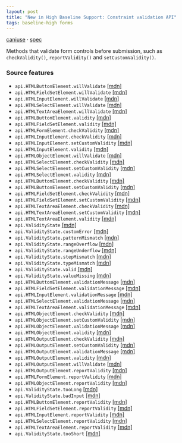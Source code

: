```yaml
---
layout: post
title: "New in High Baseline Support: Constraint validation API"
tags: baseline-high forms
---
```


[caniuse](https://caniuse.com/?search=constraint-validation) · [spec](https://html.spec.whatwg.org/multipage/form-control-infrastructure.html#the-constraint-validation-api)

Methods that validate form controls before submission, such as `checkValidity()`, `reportValidity()` and `setCustomValidity()`.

### Source features

- ``api.HTMLButtonElement.willValidate`` [[mdn]](https://https://developer.mozilla.org/en-US/search?q=api.HTMLButtonElement.willValidate)
- ``api.HTMLFieldSetElement.willValidate`` [[mdn]](https://https://developer.mozilla.org/en-US/search?q=api.HTMLFieldSetElement.willValidate)
- ``api.HTMLInputElement.willValidate`` [[mdn]](https://https://developer.mozilla.org/en-US/search?q=api.HTMLInputElement.willValidate)
- ``api.HTMLSelectElement.willValidate`` [[mdn]](https://https://developer.mozilla.org/en-US/search?q=api.HTMLSelectElement.willValidate)
- ``api.HTMLTextAreaElement.willValidate`` [[mdn]](https://https://developer.mozilla.org/en-US/search?q=api.HTMLTextAreaElement.willValidate)
- ``api.HTMLButtonElement.validity`` [[mdn]](https://https://developer.mozilla.org/en-US/search?q=api.HTMLButtonElement.validity)
- ``api.HTMLFieldSetElement.validity`` [[mdn]](https://https://developer.mozilla.org/en-US/search?q=api.HTMLFieldSetElement.validity)
- ``api.HTMLFormElement.checkValidity`` [[mdn]](https://https://developer.mozilla.org/en-US/search?q=api.HTMLFormElement.checkValidity)
- ``api.HTMLInputElement.checkValidity`` [[mdn]](https://https://developer.mozilla.org/en-US/search?q=api.HTMLInputElement.checkValidity)
- ``api.HTMLInputElement.setCustomValidity`` [[mdn]](https://https://developer.mozilla.org/en-US/search?q=api.HTMLInputElement.setCustomValidity)
- ``api.HTMLInputElement.validity`` [[mdn]](https://https://developer.mozilla.org/en-US/search?q=api.HTMLInputElement.validity)
- ``api.HTMLObjectElement.willValidate`` [[mdn]](https://https://developer.mozilla.org/en-US/search?q=api.HTMLObjectElement.willValidate)
- ``api.HTMLSelectElement.checkValidity`` [[mdn]](https://https://developer.mozilla.org/en-US/search?q=api.HTMLSelectElement.checkValidity)
- ``api.HTMLSelectElement.setCustomValidity`` [[mdn]](https://https://developer.mozilla.org/en-US/search?q=api.HTMLSelectElement.setCustomValidity)
- ``api.HTMLSelectElement.validity`` [[mdn]](https://https://developer.mozilla.org/en-US/search?q=api.HTMLSelectElement.validity)
- ``api.HTMLButtonElement.checkValidity`` [[mdn]](https://https://developer.mozilla.org/en-US/search?q=api.HTMLButtonElement.checkValidity)
- ``api.HTMLButtonElement.setCustomValidity`` [[mdn]](https://https://developer.mozilla.org/en-US/search?q=api.HTMLButtonElement.setCustomValidity)
- ``api.HTMLFieldSetElement.checkValidity`` [[mdn]](https://https://developer.mozilla.org/en-US/search?q=api.HTMLFieldSetElement.checkValidity)
- ``api.HTMLFieldSetElement.setCustomValidity`` [[mdn]](https://https://developer.mozilla.org/en-US/search?q=api.HTMLFieldSetElement.setCustomValidity)
- ``api.HTMLTextAreaElement.checkValidity`` [[mdn]](https://https://developer.mozilla.org/en-US/search?q=api.HTMLTextAreaElement.checkValidity)
- ``api.HTMLTextAreaElement.setCustomValidity`` [[mdn]](https://https://developer.mozilla.org/en-US/search?q=api.HTMLTextAreaElement.setCustomValidity)
- ``api.HTMLTextAreaElement.validity`` [[mdn]](https://https://developer.mozilla.org/en-US/search?q=api.HTMLTextAreaElement.validity)
- ``api.ValidityState`` [[mdn]](https://https://developer.mozilla.org/en-US/search?q=api.ValidityState)
- ``api.ValidityState.customError`` [[mdn]](https://https://developer.mozilla.org/en-US/search?q=api.ValidityState.customError)
- ``api.ValidityState.patternMismatch`` [[mdn]](https://https://developer.mozilla.org/en-US/search?q=api.ValidityState.patternMismatch)
- ``api.ValidityState.rangeOverflow`` [[mdn]](https://https://developer.mozilla.org/en-US/search?q=api.ValidityState.rangeOverflow)
- ``api.ValidityState.rangeUnderflow`` [[mdn]](https://https://developer.mozilla.org/en-US/search?q=api.ValidityState.rangeUnderflow)
- ``api.ValidityState.stepMismatch`` [[mdn]](https://https://developer.mozilla.org/en-US/search?q=api.ValidityState.stepMismatch)
- ``api.ValidityState.typeMismatch`` [[mdn]](https://https://developer.mozilla.org/en-US/search?q=api.ValidityState.typeMismatch)
- ``api.ValidityState.valid`` [[mdn]](https://https://developer.mozilla.org/en-US/search?q=api.ValidityState.valid)
- ``api.ValidityState.valueMissing`` [[mdn]](https://https://developer.mozilla.org/en-US/search?q=api.ValidityState.valueMissing)
- ``api.HTMLButtonElement.validationMessage`` [[mdn]](https://https://developer.mozilla.org/en-US/search?q=api.HTMLButtonElement.validationMessage)
- ``api.HTMLFieldSetElement.validationMessage`` [[mdn]](https://https://developer.mozilla.org/en-US/search?q=api.HTMLFieldSetElement.validationMessage)
- ``api.HTMLInputElement.validationMessage`` [[mdn]](https://https://developer.mozilla.org/en-US/search?q=api.HTMLInputElement.validationMessage)
- ``api.HTMLSelectElement.validationMessage`` [[mdn]](https://https://developer.mozilla.org/en-US/search?q=api.HTMLSelectElement.validationMessage)
- ``api.HTMLTextAreaElement.validationMessage`` [[mdn]](https://https://developer.mozilla.org/en-US/search?q=api.HTMLTextAreaElement.validationMessage)
- ``api.HTMLObjectElement.checkValidity`` [[mdn]](https://https://developer.mozilla.org/en-US/search?q=api.HTMLObjectElement.checkValidity)
- ``api.HTMLObjectElement.setCustomValidity`` [[mdn]](https://https://developer.mozilla.org/en-US/search?q=api.HTMLObjectElement.setCustomValidity)
- ``api.HTMLObjectElement.validationMessage`` [[mdn]](https://https://developer.mozilla.org/en-US/search?q=api.HTMLObjectElement.validationMessage)
- ``api.HTMLObjectElement.validity`` [[mdn]](https://https://developer.mozilla.org/en-US/search?q=api.HTMLObjectElement.validity)
- ``api.HTMLOutputElement.checkValidity`` [[mdn]](https://https://developer.mozilla.org/en-US/search?q=api.HTMLOutputElement.checkValidity)
- ``api.HTMLOutputElement.setCustomValidity`` [[mdn]](https://https://developer.mozilla.org/en-US/search?q=api.HTMLOutputElement.setCustomValidity)
- ``api.HTMLOutputElement.validationMessage`` [[mdn]](https://https://developer.mozilla.org/en-US/search?q=api.HTMLOutputElement.validationMessage)
- ``api.HTMLOutputElement.validity`` [[mdn]](https://https://developer.mozilla.org/en-US/search?q=api.HTMLOutputElement.validity)
- ``api.HTMLOutputElement.willValidate`` [[mdn]](https://https://developer.mozilla.org/en-US/search?q=api.HTMLOutputElement.willValidate)
- ``api.HTMLOutputElement.reportValidity`` [[mdn]](https://https://developer.mozilla.org/en-US/search?q=api.HTMLOutputElement.reportValidity)
- ``api.HTMLFormElement.reportValidity`` [[mdn]](https://https://developer.mozilla.org/en-US/search?q=api.HTMLFormElement.reportValidity)
- ``api.HTMLObjectElement.reportValidity`` [[mdn]](https://https://developer.mozilla.org/en-US/search?q=api.HTMLObjectElement.reportValidity)
- ``api.ValidityState.tooLong`` [[mdn]](https://https://developer.mozilla.org/en-US/search?q=api.ValidityState.tooLong)
- ``api.ValidityState.badInput`` [[mdn]](https://https://developer.mozilla.org/en-US/search?q=api.ValidityState.badInput)
- ``api.HTMLButtonElement.reportValidity`` [[mdn]](https://https://developer.mozilla.org/en-US/search?q=api.HTMLButtonElement.reportValidity)
- ``api.HTMLFieldSetElement.reportValidity`` [[mdn]](https://https://developer.mozilla.org/en-US/search?q=api.HTMLFieldSetElement.reportValidity)
- ``api.HTMLInputElement.reportValidity`` [[mdn]](https://https://developer.mozilla.org/en-US/search?q=api.HTMLInputElement.reportValidity)
- ``api.HTMLSelectElement.reportValidity`` [[mdn]](https://https://developer.mozilla.org/en-US/search?q=api.HTMLSelectElement.reportValidity)
- ``api.HTMLTextAreaElement.reportValidity`` [[mdn]](https://https://developer.mozilla.org/en-US/search?q=api.HTMLTextAreaElement.reportValidity)
- ``api.ValidityState.tooShort`` [[mdn]](https://https://developer.mozilla.org/en-US/search?q=api.ValidityState.tooShort)
